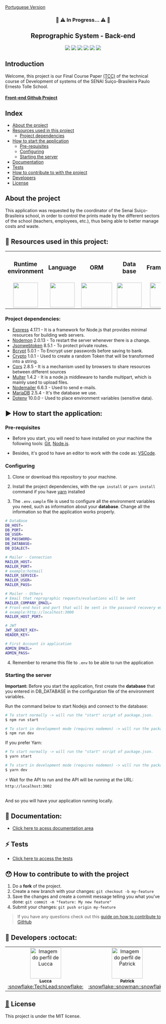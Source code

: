 <a href="https://github.com/Squad-Back-End/reprography-nodejs/blob/master/README.md">Portuguese Version</a>

<h3 align="center">🚧 ⚠️ In Progress... ⚠️ 🚧</h3>


 
 
<h2 align="center">Reprographic System - Back-end</h2>

<div align="center">
 <img src="https://img.shields.io/badge/Node.js-43853D?style=&logo=node-dot-js&logoColor=white" />
 <img src="https://img.shields.io/badge/JavaScript-F7DF1E?style=&logo=javascript&logoColor=black" />
 <img src="https://img.shields.io/badge/Express.js-000000?style=&logo=express&logoColor=white" />
<img src="https://img.shields.io/github/license/luccazx12/reprography-nodejs">
 <img src="https://img.shields.io/github/repo-size/luccazx12/reprography-nodejs">
 <img src="https://img.shields.io/github/last-commit/luccazx12/reprography-nodejs">
 </div>


## Introduction
Welcome, this project is our Final Course Paper <a href="https://pt.wikipedia.org/wiki/Trabalho_de_conclus%C3%A3o_de_curso">(TCC)</a> of the technical course of Development of systems of the SENAI Suiço-Brasileira Paulo Ernesto Tolle School.

#### [Front-end Github Project](https://github.com/ViictorSR388/reprografia_front-end)

 ## Index
- [About the project](#AboutTheProject)
- [Resources used in this project](#ResourcesUsedInThisProject)
   - [Project dependencies](#ProjectDependencies)
- [How to start the application](#HowToStartTheApplication)
   - [Pre-requisites](#preRequisites)
   - [Configuring](#Configuring)
   - [Starting the server](#StartingTheServer)
- [Documentation](#Docs)
- [Tests](#Tests)
- [How to contribute to with the project](#HowtoContributeToWithTheProject)
- [Developers](#Developers)
- [License](#License)


## <a name="AboutTheProject"></a> About the project
This application was requested by the coordinator of the Senai Suiço-Brasileira school, in order to control the prints made by the different sectors of the school (teachers, employees, etc.), thus being able to better manage costs and waste.

## <a name="ResourcesUsedInThisProject"></a> 📌 Resources used in this project:


<table align="center">
 <th><h3>Runtime environment</h3></th>
 <th><h3>Language</h3></th>
  <th><h3>  ORM  </h3></th>
 <th><h3>Data base</h3></th>
 <th><h3>Framework</h3></th>
 <th><h3>Documentation</h3></th>
  <tr>
    <td valign="top" align="center">
      <a href="https://nodejs.org/en/" ><img height="80" width="80" src="https://cdn-icons-png.flaticon.com/512/919/919825.png" style="max-width:100%;"></img></a>
    </td>

   <td valign="top" align="center">
      <a href="https://www.javascript.com"><img height="80" width="80" src="https://www.seekpng.com/png/full/80-803501_javascript-logo-logo-de-java-script-png.png" style="max-width:100%;"></img></a>
      </td>
      
   <td valign="top" align="center">
      <a href="https://sequelize.org"><img height="80" width="100" src="https://sequelize.org/master/image/brand_logo.png" style="max-width:100%;"></img></a>
      </td>
  
   <td valign="top" align="center">
      <a href="https://mariadb.org"><img height="80" width="80" src="https://e3z7c6v7.rocketcdn.me/blog/wp-content/uploads/2018/03/mariadb.png" style="max-width:100%;"></img></a>
    </td>

   <td valign="top" align="center">
      <a href="https://expressjs.com"><img height="80" width="80" src="https://hackr.io/tutorials/learn-express-js/logo/logo-express-js?ver=1557508379" style="max-width:100%;"></img></a>
    </td>

   <td valign="top" align="center">
      <a href="https://swagger.io"><img height="80" width="80"src="https://upload.wikimedia.org/wikipedia/commons/a/ab/Swagger-logo.png" style="max-width:100%;"></img></a>
    </td>
  </tr>
</table>


### <a name="ProjectDependencies"></a> Project dependencies:
  * [Express](https://www.npmjs.com/package/express) 4.17.1 - It is a framework for Node.js that provides minimal resources for building web servers.
  * [Nodemon](https://www.npmjs.com/package/nodemon) 2.0.13 -  To restart the server whenever there is a change.
  * [Jsonwebtoken](https://www.npmjs.com/package/jsonwebtoken) 8.5.1 - To protect private routes.
  * [Bcrypt](https://www.npmjs.com/package/bcrypt) 5.0.1 - To Encrypt user passwords before saving to bank.
  * [Crypto](https://www.npmjs.com/package/crypto) 1.0.1 - Used to create a random Token that will be transformed into a string.
  * [Cors](https://www.npmjs.com/package/cors) 2.8.5 - It is a mechanism used by browsers to share resources between different sources
  * [Multer](https://www.npmjs.com/package/multer) 1.4.2 - It is a node.js middleware to handle multipart, which is mainly used to upload files.
  * [Nodemailer](https://www.npmjs.com/package/nodemailer) 6.6.3 - Used to send e-mails.
  * [MariaDB](https://www.npmjs.com/package/mariadb) 2.5.4 - It's the database we use.
  * [Dotenv](https://www.npmjs.com/package/dotenv) 10.0.0 - Used to place environment variables (sensitive data).


## <a name="HowToStartTheApplication"></a> :arrow_forward: How to start the application:

### <a name="preRequisites"></a> Pre-requisites

* Before you start, you will need to have installed on your machine the following tools:
[Git](https://git-scm.com), [Node.js](https://nodejs.org/en/).

* Besides, it's good to have an editor to work with the code as: [VSCode](https://code.visualstudio.com).


### <a name="Configuring"></a> Configuring

1. Clone or download this repository to your machine.

2. Install the project dependencies, with the `npm install` or `yarn install` command if you have [yarn](https://yarnpkg.com) installed

3. The `.env.sample` file is used to configure all the environment variables you need, such as information about your **database**. Change all the information so that the application works properly.

```bash
# DataBase
DB_HOST=
DB_PORT=
DB_USER=
DB_PASSWORD=
DB_DATABASE=
DB_DIALECT=

# Mailer - Connection
MAILER_HOST=
MAILER_PORT=
# exemplo:hotmail
MAILER_SERVICE=
MAILER_USER=
MAILER_PASS=

# Mailer - Others
# Email that reprographic requests/evaluations will be sent
MAILER_COMPANY_EMAIL=
# Front-end host and port that will be sent in the password recovery email
# example:http://localhost:3000
MAILER_HOST_PORT=

# JWT 
JWT_SECRET_KEY=
HEADER_KEY=

# First Account in application
ADMIN_EMAIL=
ADMIN_PASS=
```

4. Remember to rename this file to `.env` to be able to run the application


### <a name="StartingTheServer"></a> Starting the server

**Important:** Before you start the application, first create the **database** that you entered in DB_DATABASE in the configuration file of the environment variables.

Run the command below to start Nodejs and connect to the database:
``` bash
# To start normally -> will run the "start" script of package.json.
$ npm run start

# To start in development mode (requires nodemon) -> will run the package.json "dev" script.
$ npm run dev
```

If you prefer Yarn:
```bash
# To start normally -> will run the "start" script of package.json.
$ yarn start

# To start in development mode (requires nodemon) -> will run the package.json "dev" script.
$ yarn dev
```

⚡ Wait for the API to run and the API will be running at the URL: `http://localhost:3002`

<br>
And so you will have your application running locally.
<br>


## <a name="Docs"></a> 📄 Documentation:

 * [Click here to acess documentation area](https://github.com/Squad-Back-End/reprography-nodejs/blob/master/docs/README-en.md)
 

## <a name="Tests"></a> ⚡ Tests

* [Click here to access the tests](https://github.com/Squad-Back-End/reprography-nodejs/blob/master/tests/README-en.md)


## <a name="HowtoContributeToWithTheProject"></a> 😯 How to contribute to with the project

1. Do a **fork** of the project.
2. Create a new branch with your changes: `git checkout -b my-feature`
3. Save the changes and create a commit message telling you what you've done: `git commit -m "feature: My new feature"`
4. Submit your changes: `git push origin my-feature`
> If you have any questions check out this [guide on how to contribute to GitHub](https://github.com/firstcontributions/first-contributions)


## <a name="Developers"></a> :rocket: Developers :octocat:

<table align="center">
  <tr>
    <td align="center"><a href="https://github.com/Luccazx12">
    <img src="https://avatars.githubusercontent.com/u/71888383?v=4" width="100px" alt="Imagem do perfil de Lucca"/>
    <br />
     <sub><b>Lucca</b></sub><br />:snowflake:TechLead:snowflake:
     </td>
    <td align="center"><a href="https://github.com/patricksp08">
    <img src="https://avatars.githubusercontent.com/u/71887999?v=4" width="100px" alt="Imagem do perfil de Ṕatrick"/>
    <br />
    <sub><b>Patrick</b></sub><br />:snowflake::snowman::snowflake:
     </td>
    <td align="center"><a href="https://github.com/MrCyberpunKx">
    <img src="https://avatars.githubusercontent.com/u/71890228?v=4" width="100px" alt="Imagem do perfil de Daniel"/>
    <br />
    <sub><b>Daniel Santos</b></sub><br />:snowflake::snowman::snowflake:
     </td>
     <td align="center"><a href="https://github.com/Oseias-maker">
    <img src="https://avatars.githubusercontent.com/u/71889159?v=4" width="100px" alt="Imagem do perfil de Oséias"/>
    <br />
    <sub><b>Oseias Farias Jesus</b></sub><br />:snowflake::snowman::snowflake:
     </td>
    <td align="center"><a href="https://github.com/JoaoOFS">
    <img src="https://avatars.githubusercontent.com/u/71888050?v=4" width="100px" alt="Imagem do perfil de João"/>
    <br />
    <sub><b>João Otávio</b></sub><br />:snowflake::snowman::snowflake:
     </td>
         <td align="center"><a href="https://github.com/Tiagogtr">
    <img src="https://avatars.githubusercontent.com/u/71888086?v=4" width="100px" alt="Imagem do perfil de Tiago"/>
    <br />
    <sub><b>Tiago Soares</b></sub><br />:snowflake::snowman::snowflake:
     </td>
 </tr>
</table>

## <a href="https://github.com/Squad-Back-End/reprography-nodejs/blob/master/LICENSE">📝</a> <a name="License"></a> License

This project is under the MIT license.
